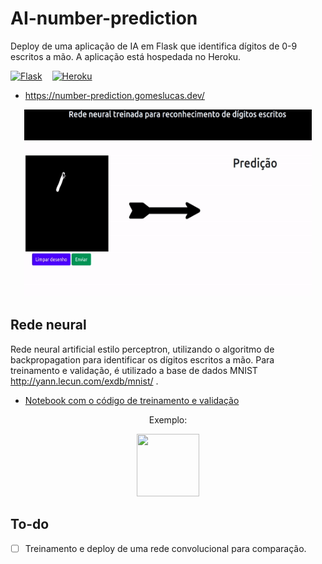 # AI-number-prediction

Deploy de uma aplicação de IA em Flask que identifica dígitos de 0-9 escritos a mão. A aplicação está hospedada no Heroku.

<div style="display: flex; column-gap: 1rem;" >
  <a href = 'https://flask.palletsprojects.com/en/1.1.x/' target="_blank"> 
    <img alt="Flask" src="https://img.shields.io/badge/flask%20-%23000.svg?&style=for-the-badge&logo=flask&logoColor=white"/>
  </a>
  <a href = 'https://render.com/' target="_blank"> 
    <img alt="Heroku" src="https://dashboard.render.com/static/media/logo-redesign-02-word-dark.0811da26fe4b1f9a9b6c642d91bbcf73.svg"/>
  </a>
</div>

- https://number-prediction.gomeslucas.dev/

<p align="center">
  <a href = 'hhttps://number-prediction.gomeslucas.dev/' target="_blank">
  <img width="460" height="300" src="https://github.com/gomeslucasm/AI-number-prediction/blob/master/site_img.gif">
  </a>
</p>


## Rede neural

Rede neural artificial estilo perceptron, utilizando o algoritmo de backpropagation para identificar
os dígitos escritos a mão. Para treinamento e validação, é utilizado a base de dados MNIST <a> http://yann.lecun.com/exdb/mnist/ </a>.

- <a href = "https://github.com/gomeslucasm/Deep-Learning/blob/master/Exerc_Backprop_MNIST_Lucas_Gomes.ipynb" >Notebook com o código de treinamento e validação </a>


<p align="center">
  Exemplo:
</p>

<p align="center">
  <img width="100" height="100" src="https://user-images.githubusercontent.com/44169749/96166004-c7641980-0ef3-11eb-93ec-8cfa12578646.PNG">
</p>

## To-do

- [ ] Treinamento e deploy de uma rede convolucional para comparação.
